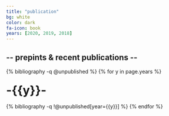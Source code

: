 ```yaml
---
title: "publication"
bg: white
color: dark
fa-icon: book
years: [2020, 2019, 2018]
---
```


<!-- <p>
<a href="http://scholar.google.com/citations?user=SkBxudIAAAAJ&amp;hl=en">
  <i class="ai ai-google-scholar fa-1x"></i>
   Google Scholar
</a>
</p> -->
##  -- prepints & recent publications --

{% bibliography -q @unpublished %}
{% for y in page.years %}
  <h3 class="year"><font size="+3">-{{y}}-</font></h3>
  {% bibliography -q !@unpublished[year={{y}}] %}
{% endfor %}
